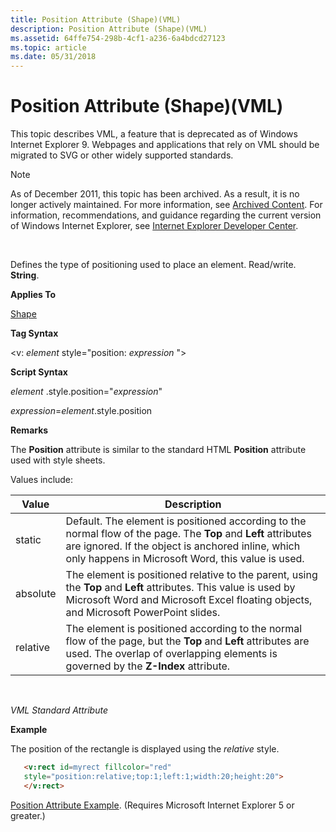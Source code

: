 ```yaml
---
title: Position Attribute (Shape)(VML)
description: Position Attribute (Shape)(VML)
ms.assetid: 64ffe754-298b-4cf1-a236-6a4bdcd27123
ms.topic: article
ms.date: 05/31/2018
---
```


# Position Attribute (Shape)(VML)

This topic describes VML, a feature that is deprecated as of Windows Internet Explorer 9. Webpages and applications that rely on VML should be migrated to SVG or other widely supported standards.

> [!Note]  
> As of December 2011, this topic has been archived. As a result, it is no longer actively maintained. For more information, see [Archived Content](https://docs.microsoft.com/previous-versions/windows/internet-explorer/ie-developer/). For information, recommendations, and guidance regarding the current version of Windows Internet Explorer, see [Internet Explorer Developer Center](https://go.microsoft.com/fwlink/p/?linkid=204313).

 

Defines the type of positioning used to place an element. Read/write. **String**.

**Applies To**

[Shape](shape-element--vml.md)

**Tag Syntax**

<v: *element* style="position: *expression* ">

**Script Syntax**

*element* .style.position="*expression*"

*expression*=*element*.style.position

**Remarks**

The **Position** attribute is similar to the standard HTML **Position** attribute used with style sheets.

Values include:



| Value    | Description                                                                                                                                                                                                               |
|----------|---------------------------------------------------------------------------------------------------------------------------------------------------------------------------------------------------------------------------|
| static   | Default. The element is positioned according to the normal flow of the page. The **Top** and **Left** attributes are ignored. If the object is anchored inline, which only happens in Microsoft Word, this value is used. |
| absolute | The element is positioned relative to the parent, using the **Top** and **Left** attributes. This value is used by Microsoft Word and Microsoft Excel floating objects, and Microsoft PowerPoint slides.                  |
| relative | The element is positioned according to the normal flow of the page, but the **Top** and **Left** attributes are used. The overlap of overlapping elements is governed by the **Z-Index** attribute.                       |



 

*VML Standard Attribute*

**Example**

The position of the rectangle is displayed using the *relative* style.


```HTML
   <v:rect id=myrect fillcolor="red"
   style="position:relative;top:1;left:1;width:20;height:20">
   </v:rect>
```



[Position Attribute Example](https://samples.msdn.microsoft.com/workshop/samples/vml/shape/examples/x_positn.md). (Requires Microsoft Internet Explorer 5 or greater.)

 

 




